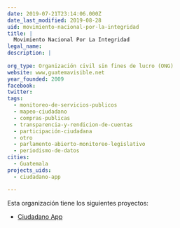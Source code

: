 ```yaml
---
date: 2019-07-21T23:14:06.000Z
date_last_modified: 2019-08-28
uid: movimiento-nacional-por-la-integridad
title: |
  Movimiento Nacional Por La Integridad
legal_name: 
description: |
  
org_type: Organización civil sin fines de lucro (ONG)
website: www,guatemavisible.net
year_founded: 2009
facebook: 
twitter: 
tags:
  - monitoreo-de-servicios-publicos
  - mapeo-ciudadano
  - compras-publicas
  - transparencia-y-rendicion-de-cuentas
  - participación-ciudadana
  - otro
  - parlamento-abierto-monitoreo-legislativo
  - periodismo-de-datos
cities: 
  - Guatemala
projects_uids:
  - ciudadano-app

---
```


Esta organización tiene los siguientes proyectos:

- [Ciudadano App](/proyectos/ciudadano-app)
